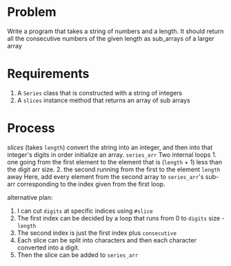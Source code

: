 # Problem

Write a program that takes a string of numbers and a length. It should return all the consecutive numbers of the given length as sub_arrays of a larger array

# Requirements

1. A `Series` class that is constructed with a string of integers
2. A `slices` instance method that returns an array of sub arrays

# Process

*slices* (takes `length`)
  convert the string into an integer, and then into that integer's digits in order
  initialize an array. `series_arr`
  Two internal loops
    1. one going from the first element to the element that is (`length` + 1) less than the digit arr size.
    2. the second running from the first to the element `length` away
        Here, add every element from the second array to `series_arr`'s sub-arr corresponding to the index given from the first loop.

  alternative plan:
  1. I can cut `digits` at specific indices using `#slice`
  2. The first index can be decided by a loop that runs from 0 to `digits` size - `length`
  3. The second index is just the first index plus `consecutive`
  4. Each slice can be split into characters and then each character converted into a digit.
  5. Then the slice can be added to `series_arr`

